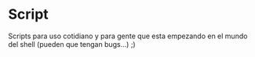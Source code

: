# Script
Scripts para uso cotidiano y para gente que esta empezando en el mundo del shell (pueden que tengan bugs...) ;)

